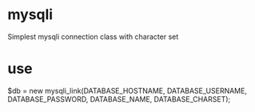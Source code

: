 # mysqli
Simplest mysqli connection class with character set

# use
$db = new mysqli_link(DATABASE_HOSTNAME, DATABASE_USERNAME, DATABASE_PASSWORD, DATABASE_NAME, DATABASE_CHARSET);
